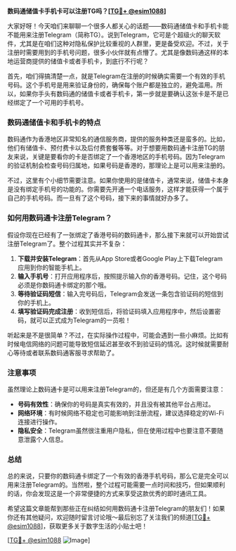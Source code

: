 **数码通储值卡手机卡可以注册TG吗？[[TG💪+ @esim1088](https://t.me/s/esim1088)]**

大家好呀！今天咱们来聊聊一个很多人都关心的话题——数码通储值卡和手机卡能不能用来注册Telegram（简称TG）。说到Telegram，它可是个超级火的聊天软件，尤其是在咱们这种对隐私保护比较重视的人群里，更是备受欢迎。不过，关于注册时需要用到的手机号问题，很多小伙伴就有点懵了。尤其是像数码通这样的本地运营商提供的储值卡或者手机卡，到底行不行呢？

首先，咱们得搞清楚一点，就是Telegram在注册的时候确实需要一个有效的手机号码。这个手机号是用来验证身份的，确保每个账户都是独立的，避免滥用。所以，如果你手头有数码通的储值卡或者手机卡，第一步就是要确认这张卡是不是已经绑定了一个可用的手机号。

### 数码通储值卡和手机卡的特点

数码通作为香港地区非常知名的通信服务商，提供的服务种类还是蛮多的。比如，他们有储值卡、预付费卡以及后付费套餐等等。对于想要用数码通卡注册TG的朋友来说，关键是要看你的卡是否绑定了一个香港地区的手机号码。因为Telegram的验证机制会检查号码归属地，如果号码是香港的，那理论上是可以用来注册的。

不过，这里有个小细节需要注意。如果你使用的是储值卡，通常来说，储值卡本身是没有绑定手机号的功能的。你需要先开通一个电话服务，这样才能获得一个属于自己的手机号码。而一旦有了这个号码，接下来的事情就好办多了。

### 如何用数码通卡注册Telegram？

假设你现在已经有了一张绑定了香港号码的数码通卡，那么接下来就可以开始尝试注册Telegram了。整个过程其实并不复杂：

1. **下载并安装Telegram**：首先从App Store或者Google Play上下载Telegram应用到你的智能手机上。
2. **输入手机号**：打开应用程序后，按照提示输入你的香港号码。记住，这个号码必须是你数码通卡绑定的那个哦。
3. **等待验证码短信**：输入完号码后，Telegram会发送一条包含验证码的短信到你的手机上。
4. **填写验证码完成注册**：收到短信后，将验证码填入应用程序中，然后设置密码，就可以正式成为Telegram的一员啦！

听起来是不是很简单？不过，在实际操作过程中，可能会遇到一些小麻烦。比如有时候电信网络的问题可能导致短信延迟甚至收不到验证码的情况。这时候就需要耐心等待或者联系数码通客服寻求帮助了。

### 注意事项

虽然理论上数码通卡是可以用来注册Telegram的，但还是有几个方面需要注意：

- **号码有效性**：确保你的号码是真实有效的，并且没有被其他平台占用过。
- **网络环境**：有时候网络不稳定也可能影响到注册流程，建议选择稳定的Wi-Fi连接进行操作。
- **隐私安全**：Telegram虽然很注重用户隐私，但在使用过程中也要注意不要随意泄露个人信息。

### 总结

总的来说，只要你的数码通卡绑定了一个有效的香港手机号码，那么它是完全可以用来注册Telegram的。当然啦，整个过程可能需要一点时间和技巧，但如果顺利的话，你会发现这是一个非常便捷的方式来享受这款优秀的即时通讯工具。

希望这篇文章能帮到那些正在纠结如何用数码通卡注册Telegram的朋友们！如果你还有其他疑问，欢迎随时留言讨论哦～最后别忘了关注我们的频道[[TG💪+ @esim1088](https://t.me/s/esim1088)]，获取更多关于数字生活的小贴士吧！

[[TG💪+ @esim1088](https://t.me/s/esim1088) ![Image](https://i.postimg.cc/4NQfJmqS/Snipaste-2025-05-13-00-14-12.png)]